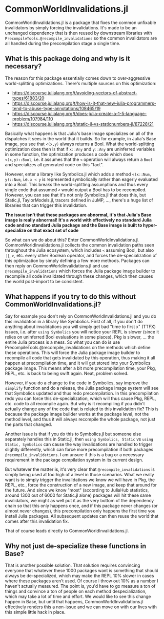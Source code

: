 # CommonWorldInvalidations.jl

CommonWorldInvalidations.jl is a package that fixes the common unfixable invalidators by simply forcing
the invalidations. It's made to be an unchanged dependency that is then reused by downstream libraries
with `PrecompileTools.@recompile_invalidations` so the common invalidators are all handled during the
precompilation stage a single time.

## What is this package doing and why is it necessary?

The reason for this package essentially comes down to over-aggressive world-splitting optimizations. There's
multiple sources on this optimization:

* https://discourse.julialang.org/t/avoiding-vectors-of-abstract-types/61883/20
* https://discourse.julialang.org/t/how-is-it-that-new-julia-programmers-tend-to-abuse-type-annotations/108465/19
* https://discourse.julialang.org/t/does-julia-create-a-1-5-language-problem/107984/110
* https://discourse.julialang.org/t/static-jl-vs-staticnumbers-jl/87228/21

Basically what happens is that Julia's base image specializes on all of the dispatches it sees in the
world that it builds. So for example, in Julia's Base image, you see that `<(x,y)` always returns a Bool.
What the world-splitting optimization does then is that if `x::Any` and `y::Any` are uninferred variables
in some function, the optimization produces a code which does `<(x,y)::Bool`, i.e. it assumes that the
`<` operation will always return a `Bool` and specializes all generated code on this "fact".

However, enter a library like Symbolics.jl which adds a method `<(x::Num, y)::Num`, i.e. `x < y` is
represented symbolically rather than eagerly evaluated into a Bool. This breaks the world-splitting
assumptions and thus every single code that assumed `<` would output a Bool has to be recompiled.
However, you can see that it's not only Symbolics.jl that does this, but Static.jl, TaylorModels.jl,
tracers defined in JuMP, ..., there's a huge list of libraries that can trigger this invalidation. 

**The issue isn't that these packages are abnormal, it's that Julia's Base image is really abnormal!**
**It's a world with effectively no standard Julia code and no standard Julia package**
**and the Base image is built to hyper-specialize on that exact set of code**

So what can we do about this? Enter CommonWorldInvalidations.jl. CommonWorldInvalidations.jl collects the common
invalidation paths seen throughout the Julia ecosystem, which includes `<` assuming Bool, but also
`||`, `>`, etc. every other Boolean operator, and forces the de-specialization of this optimization
by simply defining a few more methods. Packages can then reply on CommonWorldInvalidations.jl and use
`@recompile_invalidations` which forces the Julia package image builder to recompile all code
invalidated through these changes, which then causes the world post-import to be consistent.

## What happens if you try to do this without CommonWorldInvalidations.jl?

Say for example you don't rely on CommonWorldInvalidations.jl and you do this invalidation in a library
like Symbolics. First of all, if you don't do anything about invalidations you will simply get
bad "time to first x" (TTFX) issues, i.e. after `using Symbolics` you will notice your REPL is
slower (since it relies on uninferred Bool evaluations in some places), Pkg is slower, ... the
entire Julia process is a mess. So what you can do is use PrecompileTools.@recompile_invalidations
on the methods which define these operations. This will force the Julia package image builder
to recompile all code that gets invalidated by this operation, thus making it all happen at
precompilation time, and it will get stored into your Symbolics package image. This means after
a bit more precompilation time, your Pkg, REPL, etc. is back to being swift again. Neat, problem
solved.

However, if you do a change to the code in Symbolics, say improve the `simplify` function
and do a release, the Julia package image system will see that Symbolics updated and thus
redo precompilation. In this precompilation redo you can force this de-specialization, which will
thus cause Pkg, REPL, etc. code to all recompile again. But why is it recompiling if you didn't
actually change any of the code that is related to this invalidation fix? This is because the package
image builder works at the package level, not the method level, and thus it will always recompile
the whole package, not just the parts that changed.

Another issue is that if you do this to Symbolics.jl but someone else separately handles this in
Static.jl, then `using Symbolics, Static` vs `using Static, Symbolics` can cause the way invalidations
are handled to trigger slightly differently, which can force more precompilation if both packages
`@recompile_invalidations`. I am unsure if this is a bug or a necessary requirement in the package
compilation system in its current design.

But whatever the matter is, it's very clear that `@recompile_invalidations` is simply being used at
too high of a level in those scenarios. What we really want is to simply trigger the invalidations
we know we will have in Pkg, the REPL, etc., force the construction of a new image, and keep that
around for the future. And since we know "most" (according to JuliaHub statistics, around 1300 out of
6000 for Static.jl alone) packages will hit these same invalidators, we might as well put it as the 
very bottom of the dependency chain so that this only happens once, and if this package never changes 
(or almost never changes), this precompilation only happens the first time you install Julia packages. 
All subsequent updates can then reuse the world that comes after this invalidation fix.

That of course leads directly to CommonWorldInvalidations.jl.

## Why not just de-specialize these functions in Base?

That is another possible solution. That solution requires convincing everyone that whatever these
1000 packages want is something that should always be de-specialized, which may make the REPL 10% slower
in cases where these packages aren't used. Of course I throw out 10% as a number I haven't actually measured.
The point is, you'd have to go measure a ton of things and convince a ton of people on each method
despecialization, which may take a lot of time and effort. We would like to see this change happen in Base,
but until that happens, CommonWorldInvalidations.jl effectively renders this a non-issue and we can 
move on with our lives with this simple little hack in place.